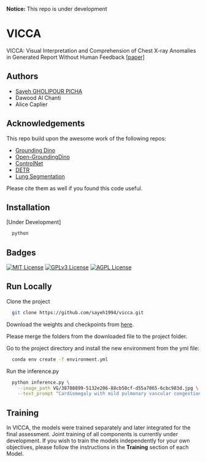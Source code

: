 **Notice:** This repo is under development

# VICCA
VICCA: Visual Interpretation and Comprehension of Chest X-ray Anomalies in Generated Report Without Human Feedback [\[paper\]](https://doi.org/10.1016/j.mlwa.2025.100684)



## Authors

- [Sayeh GHOLIPOUR PICHA](https://www.github.com/sayeh1994)
- Dawood Al Chanti
- Alice Caplier
## Acknowledgements

 This repo build upon the awesome work of the following repos:
 - [Grounding Dino](https://github.com/IDEA-Research/GroundingDINO.git)
 - [Open-GroundingDino](https://github.com/longzw1997/Open-GroundingDino.git)
 - [ControlNet](https://github.com/lllyasviel/ControlNet.git)
 - [DETR](https://github.com/facebookresearch/detr.git)
 - [Lung Segmentation](https://github.com/IlliaOvcharenko/lung-segmentation.git)

Please cite them as well if you found this code useful.
## Installation

[Under Development]

```bash
  python 
```
    
## Badges

<!--- Add badges from somewhere like: [shields.io](https://shields.io/) -->

[![MIT License](https://img.shields.io/badge/License-MIT-green.svg)](https://choosealicense.com/licenses/mit/)
[![GPLv3 License](https://img.shields.io/badge/License-GPL%20v3-yellow.svg)](https://opensource.org/licenses/)
[![AGPL License](https://img.shields.io/badge/license-AGPL-blue.svg)](http://www.gnu.org/licenses/agpl-3.0)


## Run Locally

Clone the project

```bash
  git clone https://github.com/sayeh1994/vicca.git
```
Download the weights and checkpoints from [here](https://drive.google.com/file/d/1BvtTQG9gn_9PlLjS9p2EQJJuFoBWKawf/view?usp=sharing).

Please merge the folders from the downloaded file to the project folder.

Go to the project directory and install the new environment from the yml file:

```bash
  conda env create -f environment.yml
```

Run the inference.py

```bash
  python inference.py \
    --image_path VG/38708899-5132e206-88cb58cf-d55a7065-6cbc983d.jpg \
    --text_prompt "Cardiomegaly with mild pulmonary vascular congestion."
```


## Training
In VICCA, the models were trained separately and later integrated for the final assessment. Joint training of all components is currently under development. If you wish to train the models independently for your own objectives, please follow the instructions in the **Training** section of each Model.
